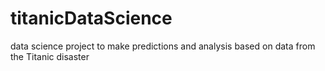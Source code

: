 # titanicDataScience
data science project to make predictions and analysis based on data from the Titanic disaster
